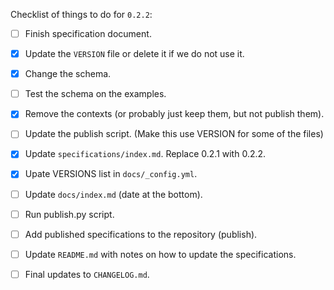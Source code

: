 Checklist of things to do for `0.2.2`:

- [ ] Finish specification document.

- [x] Update the `VERSION` file or delete it if we do not use it.

- [x] Change the schema.

- [ ] Test the schema on the examples.

- [x] Remove the contexts (or probably just keep them, but not publish them).

- [ ] Update the publish script. (Make this use VERSION for some of the files)

- [x] Update `specifications/index.md`. Replace 0.2.1 with 0.2.2.

- [x] Upate VERSIONS list in `docs/_config.yml`.

- [ ] Update `docs/index.md` (date at the bottom).

- [ ] Run publish.py script.

- [ ] Add published specifications to the repository (publish).

- [ ] Update `README.md` with notes on how to update the specifications.

- [ ]  Final updates to `CHANGELOG.md`.

